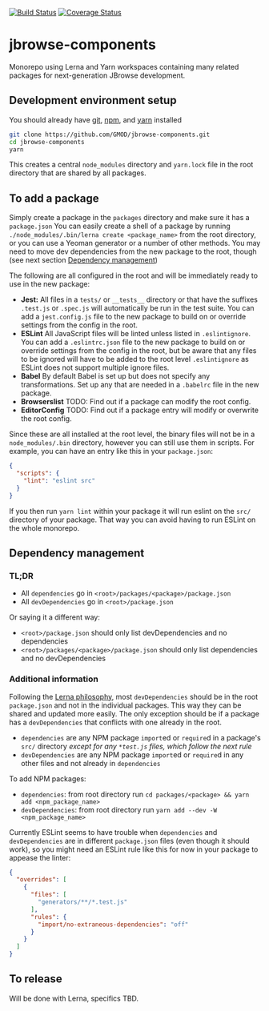 [![Build Status](https://img.shields.io/travis/com/GMOD/jbrowse-components/master.svg?logo=travis&style=for-the-badge)](https://travis-ci.com/GMOD/jbrowse-components)
[![Coverage Status](https://img.shields.io/codecov/c/github/GMOD/jbrowse-components/master.svg?logo=codecov&style=for-the-badge)](https://codecov.io/gh/GMOD/jbrowse-components/branch/master)

<!-- [![Greenkeeper badge](https://badges.greenkeeper.io/GMOD/jbrowse-components.svg)](https://greenkeeper.io/) -->

# jbrowse-components

Monorepo using Lerna and Yarn workspaces containing many related packages for
next-generation JBrowse development.

## Development environment setup

You should already have [git](https://git-scm.com/downloads),
[npm](https://nodejs.org/en/download/), and
[yarn](https://yarnpkg.com/en/docs/install) installed

```sh
git clone https://github.com/GMOD/jbrowse-components.git
cd jbrowse-components
yarn
```

This creates a central `node_modules` directory and `yarn.lock` file in the root
directory that are shared by all packages.

## To add a package

Simply create a package in the `packages` directory and make sure it has a
`package.json` You can easily create a shell of a package by running
`./node_modules/.bin/lerna create <package_name>` from the root directory, or
you can use a Yeoman generator or a number of other methods. You may need to
move dev dependencies from the new package to the root, though (see next section
[Dependency management](#dependency-management))

The following are all configured in the root and will be immediately ready to
use in the new package:

- **Jest:** All files in a `tests/` or `__tests__` directory or that have the
  suffixes `.test.js` or `.spec.js` will automatically be run in the test suite.
  You can add a `jest.config.js` file to the new package to build on or override
  settings from the config in the root.
- **ESLint** All JavaScript files will be linted unless listed in
  `.eslintignore`. You can add a `.eslintrc.json` file to the new package to
  build on or override settings from the config in the root, but be aware that
  any files to be ignored will have to be added to the root level
  `.eslintignore` as ESLint does not support multiple ignore files.
- **Babel** By default Babel is set up but does not specify any transformations.
  Set up any that are needed in a `.babelrc` file in the new package.
- **Browserslist** TODO: Find out if a package can modify the root config.
- **EditorConfig** TODO: Find out if a package entry will modify or overwrite
  the root config.

Since these are all installed at the root level, the binary files will not be in
a `node_modules/.bin` directory, however you can still use them in scripts. For
example, you can have an entry like this in your `package.json`:

```json
{
  "scripts": {
    "lint": "eslint src"
  }
}
```

If you then run `yarn lint` within your package it will run eslint on the `src/`
directory of your package. That way you can avoid having to run ESLint on the
whole monorepo.

## Dependency management

### TL;DR

- All `dependencies` go in `<root>/packages/<package>/package.json`
- All `devDependencies` go in `<root>/package.json`

Or saying it a different way:
- `<root>/package.json` should only list devDependencies and no dependencies
- `<root>/packages/<package>/package.json` should only list dependencies and no devDependencies

### Additional information

Following the
[Lerna philosophy](https://github.com/lerna/lerna#common-devdependencies), most
`devDependencies` should be in the root `package.json` and not in the individual
packages. This way they can be shared and updated more easily. The only
exception should be if a package has a `devDependencies` that conflicts with one
already in the root.

- `dependencies` are any NPM package `import`ed or `require`d in a package's `src/` directory _except for any `*test.js` files, which follow the next rule_
- `devDependencies` are any NPM package `import`ed or `require`d in any other files and not already in `dependencies`

To add NPM packages:
- `dependencies`: from root directory run `cd packages/<package> && yarn add <npm_package_name>`
- `devDependencies`: from root directory run `yarn add --dev -W <npm_package_name>`

Currently ESLint seems to have trouble when `dependencies` and `devDependencies`
are in different `package.json` files (even though it should work), so you might
need an ESLint rule like this for now in your package to appease the linter:

```json
{
  "overrides": [
    {
      "files": [
        "generators/**/*.test.js"
      ],
      "rules": {
        "import/no-extraneous-dependencies": "off"
      }
    }
  ]
}
```

## To release

Will be done with Lerna, specifics TBD.
